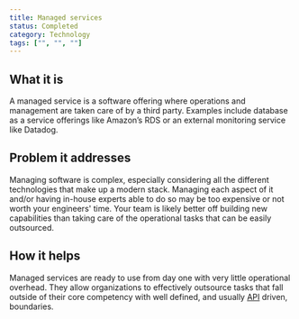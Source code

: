 ```yaml
---
title: Managed services
status: Completed
category: Technology
tags: ["", "", ""]
---
```


## What it is

A managed service is a software offering where operations and management are taken care of by a third party. 
Examples include database as a service offerings like Amazon’s RDS or an external monitoring service like Datadog.

## Problem it addresses

Managing software is complex, especially considering all the different technologies that make up a modern stack. 
Managing each aspect of it and/or having in-house experts able to do so may be too expensive or not worth your engineers' time. 
Your team is likely better off building new capabilities than taking care of the operational tasks that can be easily outsourced.

## How it helps

Managed services are ready to use from day one with very little operational overhead. 
They allow organizations to effectively outsource tasks that fall outside of their core competency 
with well defined, and usually [API](/application-programming-interface/) driven, boundaries.
